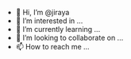 - 👋 Hi, I’m @jiraya
- 👀 I’m interested in ...
- 🌱 I’m currently learning ...
- 💞️ I’m looking to collaborate on ...
- 📫 How to reach me ...

<!---
jiraya/jiraya is a ✨ special ✨ repository because its `README.md` (this file) appears on your GitHub profile.
You can click the Preview link to take a look at your changes.
--->
